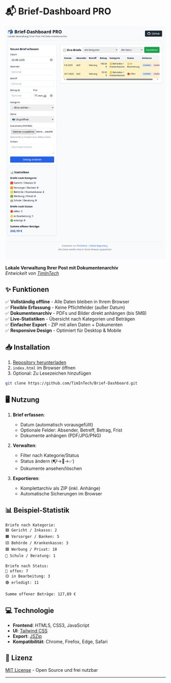 # 📬 Brief-Dashboard PRO

![Screenshot](screenshot.png)

**Lokale Verwaltung Ihrer Post mit Dokumentenarchiv**  
*Entwickelt von [TimInTech](https://github.com/TimInTech)*

## ✨ Funktionen

✅ **Vollständig offline** - Alle Daten bleiben in Ihrem Browser  
✅ **Flexible Erfassung** - Keine Pflichtfelder (außer Datum)  
✅ **Dokumentenarchiv** - PDFs und Bilder direkt anhängen (bis 5MB)  
✅ **Live-Statistiken** - Übersicht nach Kategorien und Beträgen  
✅ **Einfacher Export** - ZIP mit allen Daten + Dokumenten  
✅ **Responsive Design** - Optimiert für Desktop & Mobile  

## 📥 Installation

1. [Repository herunterladen](https://github.com/TimInTech/Brief-Dashboard/archive/main.zip)
2. `index.html` im Browser öffnen
3. Optional: Zu Lesezeichen hinzufügen

```bash
git clone https://github.com/TimInTech/Brief-Dashboard.git
```

## 🖥️ Nutzung

1. **Brief erfassen**:
   - Datum (automatisch vorausgefüllt)
   - Optionale Felder: Absender, Betreff, Betrag, Frist
   - Dokumente anhängen (PDF/JPG/PNG)

2. **Verwalten**:
   - Filter nach Kategorie/Status
   - Status ändern (📭→📖→✅)
   - Dokumente ansehen/löschen

3. **Exportieren**:
   - Komplettarchiv als ZIP (inkl. Anhänge)
   - Automatische Sicherungen im Browser

## 📊 Beispiel-Statistik

```
Briefe nach Kategorie:
🟥 Gericht / Inkasso: 2
🟧 Versorger / Banken: 5  
🟨 Behörde / Krankenkasse: 3
🟩 Werbung / Privat: 10
🏫 Schule / Beratung: 1

Briefe nach Status:
🔴 offen: 7  
🟡 in Bearbeitung: 3  
🟢 erledigt: 11  

Summe offener Beträge: 127,89 €
```

## 💻 Technologie

- **Frontend**: HTML5, CSS3, JavaScript  
- **UI**: [Tailwind CSS](https://tailwindcss.com/)  
- **Export**: [JSZip](https://stuk.github.io/jszip/)  
- **Kompatibilität**: Chrome, Firefox, Edge, Safari  

## 📜 Lizenz

[MIT License](LICENSE) - Open Source und frei nutzbar  

---
